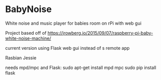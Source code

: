# BabyNoise
White noise and music player for babies room on rPi with web gui


Project based off of https://jrowberg.io/2015/09/07/raspberry-pi-baby-white-noise-machine/

current version using Flask web gui instead of s remote app

Rasbian Jessie

needs mpd/mpc and Flask:
sudo apt-get install mpd mpc
sudo pip install flask
